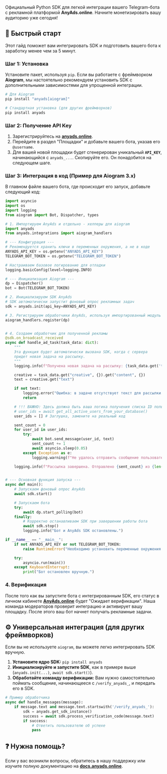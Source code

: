 Официальный Python SDK для легкой интеграции вашего Telegram-бота с рекламной платформой **AnyAds.online**. Начните монетизировать вашу аудиторию уже сегодня!

## 🚀 Быстрый старт

Этот гайд поможет вам интегрировать SDK и подготовить вашего бота к заработку менее чем за 5 минут.

### Шаг 1: Установка

Установите пакет, используя `pip`. Если вы работаете с фреймворком **Aiogram**, мы настоятельно рекомендуем установить SDK с дополнительными зависимостями для упрощенной интеграции.

```bash
# Для Aiogram
pip install "anyads[aiogram]"

# Стандартная установка (для других фреймворков)
pip install anyads
```

### Шаг 2: Получение API Key

1.  Зарегистрируйтесь на [**anyads.online**](https://anyads.online).
2.  Перейдите в раздел "Площадки" и добавьте вашего бота, указав его `@username`.
3.  Для вашей новой площадки будет сгенерирован уникальный **`API_KEY`**, начинающийся с `anyads_...`. Скопируйте его. Он понадобится на следующем шаге.

### Шаг 3: Интеграция в код (Пример для Aiogram 3.x)

В главном файле вашего бота, где происходит его запуск, добавьте следующий код:

```python
import asyncio
import os
import logging
from aiogram import Bot, Dispatcher, types

# 1. Импортируем AnyAds и отдельно - хелперы для aiogram
import anyads
from anyads.integrations import aiogram_handlers

# --- Конфигурация ---
# Рекомендуется хранить ключи в переменных окружения, а не в коде
ANYADS_API_KEY = os.getenv("ANYADS_API_KEY")
TELEGRAM_BOT_TOKEN = os.getenv("TELEGRAM_BOT_TOKEN")

# Настраиваем базовое логирование для отладки
logging.basicConfig(level=logging.INFO)

# --- Инициализация Aiogram ---
dp = Dispatcher()
bot = Bot(TELEGRAM_BOT_TOKEN)

# 2. Инициализируем SDK AnyAds
# SDK автоматически запустит фоновый опрос рекламных задач
sdk = anyads.init(api_key=ANYADS_API_KEY)

# 3. Регистрируем обработчики AnyAds, используя импортированный модуль
aiogram_handlers.register(dp)


# 4. Создаем обработчик для полученной рекламы
@sdk.on_broadcast_received
async def handle_ad_task(task_data: dict):
    """
    Эта функция будет автоматически вызвана SDK, когда с сервера
    придет новая задача на рассылку.
    """
    logging.info(f"Получена новая задача на рассылку: {task_data.get('task_id')}")

    creative = task_data.get("creative", {}).get("content", {})
    text = creative.get("text")

    if not text:
        logging.error("Ошибка: в задаче отсутствует текст для рассылки.")
        return

    # !!! ВАЖНО: Здесь должна быть ваша логика получения списка ID пользователей
    # user_ids = await get_all_active_users_from_your_database()
    user_ids = [] # Заглушка, замените на реальный код

    sent_count = 0
    for user_id in user_ids:
        try:
            await bot.send_message(user_id, text)
            sent_count += 1
            await asyncio.sleep(0.05)
        except Exception as e:
            logging.warning(f"Не удалось отправить сообщение пользователю {user_id}: {e}")

    logging.info(f"Рассылка завершена. Отправлено {sent_count} из {len(user_ids)} сообщений.")


# --- Основная функция запуска ---
async def main():
    # Запускаем фоновый опрос AnyAds
    await sdk.start()

    # Запускаем бота
    try:
        await dp.start_polling(bot)
    finally:
        # Корректно останавливаем SDK при завершении работы бота
        await sdk.stop()
        logging.info("Бот и AnyAds SDK остановлены.")

if __name__ == "__main__":
    if not ANYADS_API_KEY or not TELEGRAM_BOT_TOKEN:
        raise RuntimeError("Необходимо установить переменные окружения ANYADS_API_KEY и TELEGRAM_BOT_TOKEN")

    try:
        asyncio.run(main())
    except KeyboardInterrupt:
        print("Бот остановлен вручную.")

```

### 4. Верификация

После того как вы запустите бота с интегрированным SDK, его статус в личном кабинете [**AnyAds.online**](https://anyads.online) будет "Ожидает верификации". Наша команда модераторов проверит интеграцию и активирует вашу площадку. После этого ваш бот начнет получать рекламные задачи.

## ⚙️ Универсальная интеграция (для других фреймворков)

Если вы не используете `aiogram`, вы можете легко интегрировать SDK вручную.

1.  **Установите ядро SDK:** `pip install anyads`
2.  **Инициализируйте и запустите SDK**, как в примере выше (`anyads.init(...)`, `await sdk.start()`).
3.  **Обработайте команду верификации:** Вам нужно самостоятельно поймать сообщение, начинающееся с `/verify_anyads_`, и передать его в SDK.

```python
# Пример обработчика
async def handle_messages(message):
    if message.text and message.text.startswith('/verify_anyads_'):
        sdk = anyads.get_sdk_instance()
        success = await sdk.process_verification_code(message.text)
        if success:
            # Ответить пользователю об успехе
            pass
```

## ❓ Нужна помощь?

Если у вас возникли вопросы, обратитесь в нашу поддержку или изучите полную документацию на [**docs.anyads.online**](https://docs.anyads.online).
